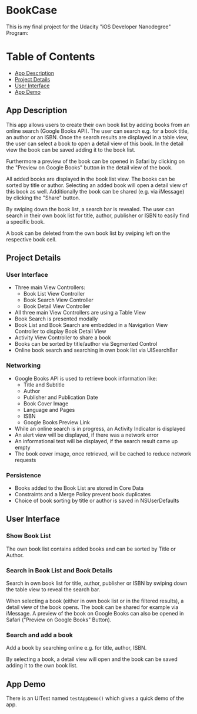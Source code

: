 # BookCase

This is my final project for the Udacity "iOS Developer Nanodegree" Program:


# Table of Contents
* [App Description](#description)<br />
* [Project Details](#projectdetails)<br />
* [User Interface](#ui)<br />
* [App Demo](#demo)

<a name="description">

## App Description

This app allows users to create their own book list by adding books from an online search (Google Books API). The user can search e.g. for a book title, an author or an ISBN. Once the search results are displayed in a table view, the user can select a book to open a detail view of this book. In the detail view the book can be saved adding it to the book list. 

Furthermore a preview of the book can be opened in Safari by clicking on the "Preview on Google Books" button in the detail view of the book.

All added books are displayed in the book list view. The books can be sorted by title or author. Selecting an added book will open a detail view of this book as well. Additionally the book can be shared (e.g. via iMessage) by clicking the "Share" button. 

By swiping down the book list, a search bar is revealed. The user can search in their own book list for title, author, publisher or ISBN to easily find a specific book.

A book can be deleted from the own book list by swiping left on the respective book cell.

<a name="projectdetails">

## Project Details

### User Interface

* Three main View Controllers:
  - Book List View Controller
  - Book Search View Controller
  - Book Detail View Controller
* All three main View Controllers are using a Table View
* Book Search is presented modally
* Book List and Book Search are embedded in a Navigation View Controller to display Book Detail View
* Activity View Controller to share a book
* Books can be sorted by title/author via Segmented Control
* Online book search and searching in own book list via UISearchBar

### Networking

* Google Books API is used to retrieve book information like:
  - Title and Subtitle
  - Author
  - Publisher and Publication Date
  - Book Cover Image
  - Language and Pages
  - ISBN
  - Google Books Preview Link
* While an online search is in progress, an Activity Indicator is displayed
* An alert view will be displayed, if there was a network error
* An informational text will be displayed, if the search result came up empty
* The book cover image, once retrieved, will be cached to reduce network requests

### Persistence

* Books added to the Book List are stored in Core Data
* Constraints and a Merge Policy prevent book duplicates
* Choice of book sorting by title or author is saved in NSUserDefaults

<a name="ui">

## User Interface

### Show Book List 

The own book list contains added books and can be sorted by Title or Author.

### Search in Book List and Book Details

Search in own book list for title, author, publisher or ISBN by swiping down the table view to reveal the search bar.

When selecting a book (either in own book list or in the filtered results), a detail view of the book opens. The book can be shared for example via iMessage. A preview of the book on Google Books can also be opened in Safari ("Preview on Google Books" Button). 


### Search and add a book

Add a book by searching online e.g. for title, author, ISBN. 

By selecting a book, a detail view will open and the book can be saved adding it to the own book list.

<a name="demo">

## App Demo

There is an UITest named `testAppDemo()` which gives a quick demo of the app. 



